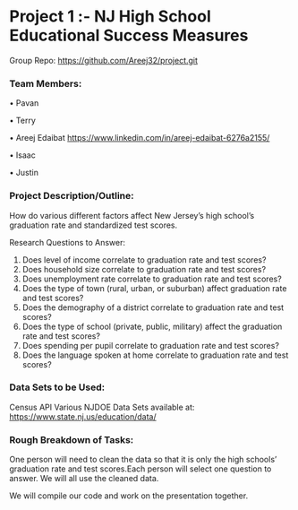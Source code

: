 # Project 1 :- NJ High School Educational Success Measures

Group Repo: https://github.com/Areej32/project.git

### Team Members:

•	Pavan

•	Terry

•	Areej Edaibat https://www.linkedin.com/in/areej-edaibat-6276a2155/

•	Isaac

•	Justin

### Project Description/Outline:
How do various different factors affect New Jersey’s high school’s graduation rate and standardized test scores. 

Research Questions to Answer:
1.	Does level of income correlate to graduation rate and test scores?
2.	Does household size correlate to graduation rate and test scores?
3.	Does unemployment rate correlate to graduation rate and test scores?
4.	Does the type of town (rural, urban, or suburban) affect graduation rate and test scores?
5.	Does the demography of a district correlate to graduation rate and test scores? 
6.	Does the type of school (private, public, military) affect the graduation rate and test scores?
7.	Does spending per pupil correlate to graduation rate and test scores?
8.	Does the language spoken at home correlate to graduation rate and test scores?

### Data Sets to be Used: 
Census API
Various NJDOE Data Sets available at: https://www.state.nj.us/education/data/

### Rough Breakdown of Tasks:
One person will need to clean the data so that it is only the high schools’ graduation rate and test scores.Each person will select one question to answer. We will all use the cleaned data.

We will compile our code and work on the presentation together.
